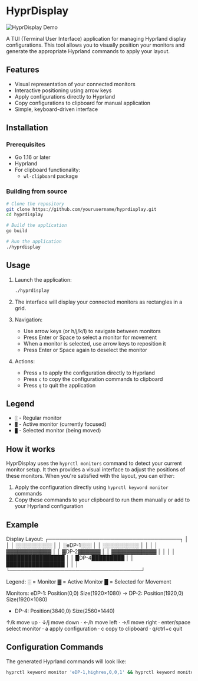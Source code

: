 # HyprDisplay

![HyprDisplay Demo](https://github.com/yourusername/hyprdisplay/raw/main/demo.gif)

A TUI (Terminal User Interface) application for managing Hyprland display configurations. This tool allows you to visually position your monitors and generate the appropriate Hyprland commands to apply your layout.

## Features

- Visual representation of your connected monitors
- Interactive positioning using arrow keys
- Apply configurations directly to Hyprland
- Copy configurations to clipboard for manual application
- Simple, keyboard-driven interface

## Installation

### Prerequisites

- Go 1.16 or later
- Hyprland
- For clipboard functionality:
  - `wl-clipboard` package

### Building from source
```bash
# Clone the repository
git clone https://github.com/yourusername/hyprdisplay.git
cd hyprdisplay

# Build the application
go build

# Run the application
./hyprdisplay
```

## Usage

1. Launch the application:
   ```bash
   ./hyprdisplay
   ```

2. The interface will display your connected monitors as rectangles in a grid.

3. Navigation:
   - Use arrow keys (or h/j/k/l) to navigate between monitors
   - Press Enter or Space to select a monitor for movement
   - When a monitor is selected, use arrow keys to reposition it
   - Press Enter or Space again to deselect the monitor

4. Actions:
   - Press `a` to apply the configuration directly to Hyprland
   - Press `c` to copy the configuration commands to clipboard
   - Press `q` to quit the application

## Legend

- `░` - Regular monitor
- `▓` - Active monitor (currently focused)
- `█` - Selected monitor (being moved)

## How it works

HyprDisplay uses the `hyprctl monitors` command to detect your current monitor setup. It then provides a visual interface to adjust the positions of these monitors. When you're satisfied with the layout, you can either:

1. Apply the configuration directly using `hyprctl keyword monitor` commands
2. Copy these commands to your clipboard to run them manually or add to your Hyprland configuration

## Example

Display Layout:
┌────────────────────────────────────┐
│                                    │
│ ░░░░░░░░░░                         │
│ ░eDP-1░░░                          │
│ ░░░░░░░░░░                         │
│                                    │
│         ▓▓▓▓▓▓▓▓▓▓▓▓               │
│         ▓DP-2▓▓▓▓▓▓               │
│         ▓▓▓▓▓▓▓▓▓▓▓▓               │
│                                    │
│                   ████████████████ │
│                   █DP-4█████████  │
│                   ████████████████ │
│                                    │
└────────────────────────────────────┘

Legend: ░ = Monitor  ▓ = Active Monitor  █ = Selected for Movement

Monitors:
  eDP-1: Position(0,0) Size(1920×1080)
→ DP-2: Position(1920,0) Size(1920×1080)
* DP-4: Position(3840,0) Size(2560×1440)

↑/k move up · ↓/j move down · ←/h move left · →/l move right · enter/space select monitor · a apply configuration · c copy to clipboard · q/ctrl+c quit

## Configuration Commands

The generated Hyprland commands will look like:

```bash
hyprctl keyword monitor 'eDP-1,highres,0,0,1' && hyprctl keyword monitor 'DP-2,highres,1920,0,1' && hyprctl keyword monitor 'DP-4,highres,3840,0,1'
```
